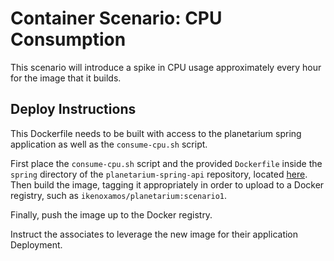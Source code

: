 # Container Scenario: CPU Consumption

This scenario will introduce a spike in CPU usage approximately every hour for the image that it builds.

## Deploy Instructions

This Dockerfile needs to be built with access to the planetarium spring application as well as the `consume-cpu.sh` script.

First place the `consume-cpu.sh` script and the provided `Dockerfile` inside the `spring` directory of the `planetarium-spring-api` repository, located [here](https://github.com/revature-sre/planetarium-spring-api).
Then build the image, tagging it appropriately in order to upload to a Docker registry, such as `ikenoxamos/planetarium:scenario1`.

Finally, push the image up to the Docker registry.

Instruct the associates to leverage the new image for their application Deployment.